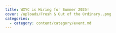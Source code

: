 ```yaml
---
title: WXYC is Hiring for Summer 2025!
cover: /uploads/Fresh & Out of the Ordinary..png
categories:
  - category: content/category/event.md
---
```


